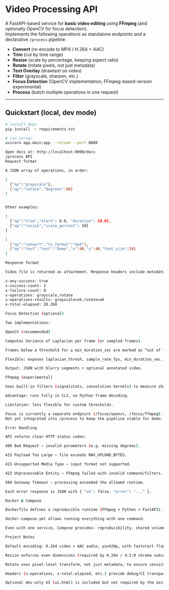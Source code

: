 # Video Processing API

A FastAPI-based service for **basic video editing** using **FFmpeg** (and optionally OpenCV for focus detection).  
Implements the following operations as standalone endpoints *and* a declarative `/process` pipeline:

- **Convert** (re-encode to MP4 / H.264 + AAC)
- **Trim** (cut by time range)
- **Resize** (scale by percentage, keeping aspect ratio)
- **Rotate** (rotate pixels, not just metadata)
- **Text Overlay** (drawtext on video)
- **Filter** (grayscale, sharpen, etc.)
- **Focus Detection** (OpenCV implementation; FFmpeg-based version experimental)
- **Process** (batch multiple operations in one request)

---

## Quickstart (local, dev mode)

```bash
# install deps
pip install -r requirements.txt

# run server
uvicorn app.main:app --reload --port 8000

Open docs at: http://localhost:8000/docs
/process API
Request format

A JSON array of operations, in order:

[
  {"op":"grayscale"},
  {"op":"rotate","degrees":90}
]


Other examples:

[
  {"op":"trim","start": 0.0, "duration": 10.0},
  {"op":"resize","scale_percent": 50}
]

[
  {"op":"convert","to_format":"mp4"},
  {"op":"text","text":"Demo","x":40,"y":40,"font_size":24}
]

Response format

Video file is returned as attachment. Response headers include metadata:

x-any-success: true
x-success-count: 2
x-failure-count: 0
x-operations: grayscale,rotate
x-operations-results: grayscale=ok,rotate=ok
x-total-elapsed: 20.260

Focus Detection (optional)

Two implementations:

OpenCV (recommended)

Computes Variance of Laplacian per frame (or sampled frames).

Frames below a threshold for ≥ min_duration_sec are marked as “out of focus”.

Flexible: exposes laplacian_thresh, sample_rate_fps, min_duration_sec.

Output: JSON with blurry segments + optional annotated video.

FFmpeg (experimental)

Uses built-in filters (signalstats, convolution kernels) to measure sharpness per frame.

Advantage: runs fully in CLI, no Python frame decoding.

Limitation: less flexible for custom thresholds.

Focus is currently a separate endpoint (/focus/opencv, /focus/ffmpeg).
Not yet integrated into /process to keep the pipeline stable for demo.

Error Handling

API returns clear HTTP status codes:

400 Bad Request – invalid parameters (e.g. missing degrees).

413 Payload Too Large – file exceeds MAX_UPLOAD_BYTES.

415 Unsupported Media Type – input format not supported.

422 Unprocessable Entity – FFmpeg failed with invalid command/filters.

504 Gateway Timeout – processing exceeded the allowed runtime.

Each error response is JSON with { "ok": false, "error": "..." }.

Docker & Compose

Dockerfile defines a reproducible runtime (FFmpeg + Python + FastAPI).

docker-compose.yml allows running everything with one command.

Even with one service, Compose provides: reproducibility, shared volumes, and future extension (e.g. DB, Redis).

Project Notes

Default encoding: H.264 video + AAC audio, yuv420p, with faststart flag (web-safe).

Resize enforces even dimensions (required by H.264 / 4:2:0 chroma subsampling).

Rotate uses pixel-level transform, not just metadata, to ensure consistency.

Headers (x-operations, x-total-elapsed, etc.) provide debug/CI transparency.

Optional dev-only UI (ui.html) is included but not required by the assignment.